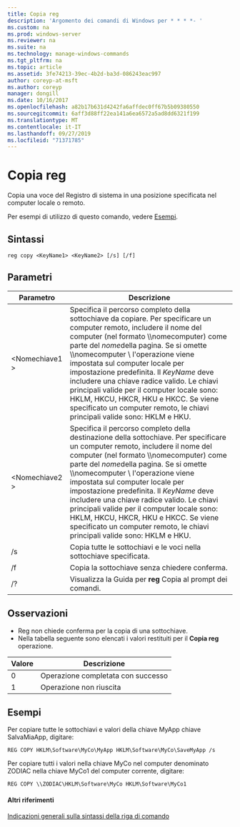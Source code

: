 ```yaml
---
title: Copia reg
description: 'Argomento dei comandi di Windows per * * * *- '
ms.custom: na
ms.prod: windows-server
ms.reviewer: na
ms.suite: na
ms.technology: manage-windows-commands
ms.tgt_pltfrm: na
ms.topic: article
ms.assetid: 3fe74213-39ec-4b2d-ba3d-086243eac997
author: coreyp-at-msft
ms.author: coreyp
manager: dongill
ms.date: 10/16/2017
ms.openlocfilehash: a82b17b631d4242fa6affdec0ff67b5b09380550
ms.sourcegitcommit: 6aff3d88ff22ea141a6ea6572a5ad8dd6321f199
ms.translationtype: MT
ms.contentlocale: it-IT
ms.lasthandoff: 09/27/2019
ms.locfileid: "71371785"
---
```

# <a name="reg-copy"></a>Copia reg



Copia una voce del Registro di sistema in una posizione specificata nel computer locale o remoto.

Per esempi di utilizzo di questo comando, vedere [Esempi](#BKMK_examples).

## <a name="syntax"></a>Sintassi

```
reg copy <KeyName1> <KeyName2> [/s] [/f]
```

## <a name="parameters"></a>Parametri

|Parametro|Descrizione|
|---------|-----------|
|\<Nomechiave1 >|Specifica il percorso completo della sottochiave da copiare. Per specificare un computer remoto, includere il nome del computer (nel formato \\\\nomecomputer\) come parte del *nome*della pagina. Se si omette \\\\nomecomputer \ l'operazione viene impostata sul computer locale per impostazione predefinita. Il *KeyName* deve includere una chiave radice valido. Le chiavi principali valide per il computer locale sono: HKLM, HKCU, HKCR, HKU e HKCC. Se viene specificato un computer remoto, le chiavi principali valide sono: HKLM e HKU.|
|\<Nomechiave2 >|Specifica il percorso completo della destinazione della sottochiave. Per specificare un computer remoto, includere il nome del computer (nel formato \\\\nomecomputer\) come parte del *nome*della pagina. Se si omette \\\\nomecomputer \ l'operazione viene impostata sul computer locale per impostazione predefinita. Il *KeyName* deve includere una chiave radice valido. Le chiavi principali valide per il computer locale sono: HKLM, HKCU, HKCR, HKU e HKCC. Se viene specificato un computer remoto, le chiavi principali valide sono: HKLM e HKU.|
|/s|Copia tutte le sottochiavi e le voci nella sottochiave specificata.|
|/f|Copia la sottochiave senza chiedere conferma.|
|/?|Visualizza la Guida per **reg** Copia al prompt dei comandi.|

## <a name="remarks"></a>Osservazioni

-   Reg non chiede conferma per la copia di una sottochiave.
-   Nella tabella seguente sono elencati i valori restituiti per il **Copia reg** operazione.

|Valore|Descrizione|
|-----|-----------|
|0|Operazione completata con successo|
|1|Operazione non riuscita|

## <a name="BKMK_examples"></a>Esempi

Per copiare tutte le sottochiavi e valori della chiave MyApp chiave SalvaMiaApp, digitare:
```
REG COPY HKLM\Software\MyCo\MyApp HKLM\Software\MyCo\SaveMyApp /s
```
Per copiare tutti i valori nella chiave MyCo nel computer denominato ZODIAC nella chiave MyCo1 del computer corrente, digitare:
```
REG COPY \\ZODIAC\HKLM\Software\MyCo HKLM\Software\MyCo1
```

#### <a name="additional-references"></a>Altri riferimenti

[Indicazioni generali sulla sintassi della riga di comando](command-line-syntax-key.md)
